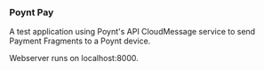 ### Poynt Pay

A test application using Poynt's API CloudMessage service to send Payment Fragments
to a Poynt device.

Webserver runs on localhost:8000.

